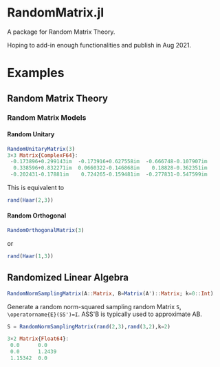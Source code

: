 # RandomMatrix.jl

A package for Random Matrix Theory.

Hoping to add-in enough functionalities and publish in Aug 2021.


# Examples

## Random Matrix Theory

### Random Matrix Models
#### Random Unitary
```julia
RandomUnitaryMatrix(3)
3×3 Matrix{ComplexF64}:
 -0.173896+0.299143im  -0.173916+0.627558im  -0.666748-0.107907im
  0.338596+0.832271im  0.0660322-0.146868im    0.18828-0.362351im
 -0.202431-0.17881im    0.724265-0.159481im  -0.277831-0.547599im
```
This is equivalent to 

```julia
rand(Haar(2,3))
```
#### Random Orthogonal
```julia
RandomOrthogonalMatrix(3) 
```
or 
```julia
rand(Haar(1,3))
```

## Randomized Linear Algebra
```julia
RandomNormSamplingMatrix(A::Matrix, B=Matrix(A')::Matrix; k=0::Int)
```
Generate a random norm-squared sampling random Matrix `S`, ``\operatorname{E}(SS')=I``.
ASS'B is typically used to approximate AB.

```julia
S = RandomNormSamplingMatrix(rand(2,3),rand(3,2),k=2)

3×2 Matrix{Float64}:
 0.0      0.0
 0.0      1.2439
 1.15342  0.0
```
